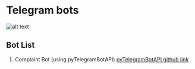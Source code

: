 # Telegram bots

![alt text](https://github.com/Firuz-JuraevML/Telegram_bots/blob/master/botfather.png=100x80 "Telegram Bots")

## Bot List 
1. Complaint Bot (using pyTelegramBotAPI)
[pyTelegramBotAPI github link](https://github.com/eternnoir/pyTelegramBotAPI)
